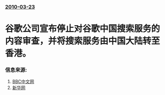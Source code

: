 ### [2010-03-23](/news/2010/03/23/index.md)

##### 
#  谷歌公司宣布停止对谷歌中国搜索服务的内容审查，并将搜索服务由中国大陆转至香港。




### 信息来源:

1. [BBC中文网](http://www.bbc.co.uk/zhongwen/simp/china/2010/03/100322_google_cn_shutdown.shtml)
2. [新华网](http://news.xinhuanet.com/politics/2010-03/23/content_13226215.htm)
